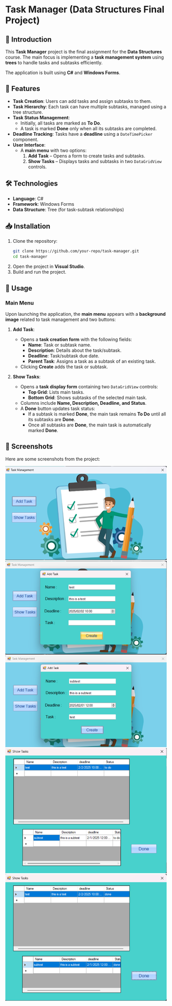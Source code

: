 
# Task Manager (Data Structures Final Project)

## 📌 Introduction  
This **Task Manager** project is the final assignment for the **Data Structures** course. The main focus is implementing a **task management system** using **trees** to handle tasks and subtasks efficiently.  

The application is built using **C#** and **Windows Forms**.  

## 🔧 Features  
- **Task Creation**: Users can add tasks and assign subtasks to them.  
- **Task Hierarchy**: Each task can have multiple subtasks, managed using a tree structure.  
- **Task Status Management**:  
  - Initially, all tasks are marked as **To Do**.  
  - A task is marked **Done** only when all its subtasks are completed.  
- **Deadline Tracking**: Tasks have a **deadline** using a `DateTimePicker` component.  
- **User Interface**:  
  - A **main menu** with two options:  
    1. **Add Task** – Opens a form to create tasks and subtasks.  
    2. **Show Tasks** – Displays tasks and subtasks in two `DataGridView` controls.  

## 🛠️ Technologies  
- **Language**: C#  
- **Framework**: Windows Forms  
- **Data Structure**: Tree (for task-subtask relationships)  

## 📥 Installation  
1. Clone the repository:  
   ```sh
   git clone https://github.com/your-repo/task-manager.git
   cd task-manager
   ```
2. Open the project in **Visual Studio**.  
3. Build and run the project.  

## 🚀 Usage  

### **Main Menu**  
Upon launching the application, the **main menu** appears with a **background image** related to task management and two buttons:  

1. **Add Task**:  
   - Opens a **task creation form** with the following fields:  
     - **Name**: Task or subtask name.  
     - **Description**: Details about the task/subtask.  
     - **Deadline**: Task/subtask due date.  
     - **Parent Task**: Assigns a task as a subtask of an existing task.  
   - Clicking **Create** adds the task or subtask.  

2. **Show Tasks**:  
   - Opens a **task display form** containing two `DataGridView` controls:  
     - **Top Grid**: Lists main tasks.  
     - **Bottom Grid**: Shows subtasks of the selected main task.  
   - Columns include **Name, Description, Deadline, and Status**.  
   - A **Done** button updates task status:  
     - If a subtask is marked **Done**, the main task remains **To Do** until all its subtasks are **Done**.  
     - Once all subtasks are **Done**, the main task is automatically marked **Done**.  

## 📸 Screenshots
Here are some screenshots from the project:

![Main Menu](https://github.com/Mahdi-Rahbar/Task-Manager---Data-Structures-Project/blob/main/screenshots/Screenshot%202025-01-31%20164417.png?raw=true.png)
![Add Task](https://github.com/Mahdi-Rahbar/Task-Manager---Data-Structures-Project/blob/main/screenshots/Screenshot%202025-01-31%20164530.png?raw=true.png)
![Add Subtask](https://github.com/Mahdi-Rahbar/Task-Manager---Data-Structures-Project/blob/main/screenshots/Screenshot%202025-01-31%20164618.png?raw=true.png)
![Show Task](https://github.com/Mahdi-Rahbar/Task-Manager---Data-Structures-Project/blob/main/screenshots/Screenshot%202025-01-31%20164639.png?raw=true.png)
![Show Subtask](https://github.com/Mahdi-Rahbar/Task-Manager---Data-Structures-Project/blob/main/screenshots/Screenshot%202025-01-31%20164651.png?raw=true.png)
